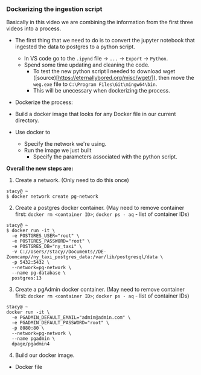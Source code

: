 ### Dockerizing the ingestion script

Basically in this video we are combining the information from the first three videos into a process. 

- The first thing that we need to do is to convert the jupyter notebook that ingested the data to postgres to a python script.
  - In VS code go to the `.ipynd` file -> `...` -> `Export` -> `Python`.
  - Spend some time updating and cleaning the code.
      - To test the new python script I needed to download wget ([source)[https://eternallybored.org/misc/wget/]), then move the `weg.exe` file to `C:\Program Files\Git\mingw64\bin`.
      - This will be unecessary when dockerizing the process.

 - Dockerize the process:
  - Build a docker image that looks for any Docker file in our current directory.
  - Use docker to 
    - Specify the network we're using.
    - Run the image we just built
      - Specify the parameters associated with the python script.

**Overall the new steps are:**

1. Create a network. (Only need to do this once)

```console
stacy@ ~
$ docker network create pg-network
```

2. Create a postgres docker container. (May need to remove container first: `docker rm <container ID>`; `docker ps - aq` - list of container IDs)

```console
stacy@ ~
$ docker run -it \
  -e POSTGRES_USER="root" \
  -e POSTGRES_PASSWORD="root" \
  -e POSTGRES_DB="ny_taxi" \
  -v C://Users//stacy//Documents//DE-Zoomcamp//ny_taxi_postgres_data:/var/lib/postgresql/data \
  -p 5432:5432 \
  --network=pg-network \
  --name pg-database \
  postgres:13
 ```
 3. Create a pgAdmin docker container. (May need to remove container first: `docker rm <container ID>`; `docker ps - aq` - list of container IDs)

```console
stacy@ ~
docker run -it \
  -e PGADMIN_DEFAULT_EMAIL="admin@admin.com" \
  -e PGADMIN_DEFAULT_PASSWORD="root" \
  -p 8080:80 \
  --network=pg-network \
  --name pgadmin \
  dpage/pgadmin4
```

4. Build our docker image. 
  - Docker file

   
  


